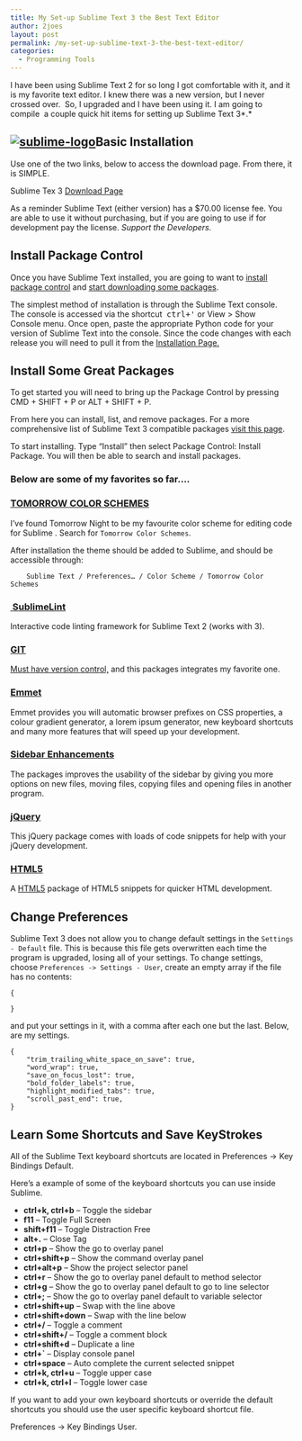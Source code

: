 ```yaml
---
title: My Set-up Sublime Text 3 the Best Text Editor
author: 2joes
layout: post
permalink: /my-set-up-sublime-text-3-the-best-text-editor/
categories:
  - Programming Tools
---
```

I have been using Sublime Text 2 for so long I got comfortable with it, and it is my favorite text editor. I knew there was a new version, but I never crossed over.  So, I upgraded and I have been using it. I am going to compile  a couple quick hit items for setting up Sublime Text 3*.*

## [<img class="alignleft wp-image-572 size-full" src="http://i1.wp.com/josephephillips.com/wp-content/uploads/2015/06/sublime-logo.jpg?fit=200%2C200" alt="sublime-logo" data-recalc-dims="1" />][1]Basic Installation

Use one of the two links, below to access the download page. From there, it is SIMPLE.

Sublime Tex 3 [Download Page][2]

As a reminder Sublime Text (either version) has a $70.00 license fee. You are able to use it without purchasing, but if you are going to use if for development pay the license. *Support the Developers.*

## Install Package Control

Once you have Sublime Text installed, you are going to want to <a href="Installing Sublime Text 3 is SIMPLE use a link below to head to the download page to install. As an FYI, Sublime Text 3 is currently still in development, so you could use version 2 if you would like something more stable. I just like to use the newest version. Just personal preference. " target="_blank">install package control</a> and <a href="https://sublime.wbond.net/browse" target="_blank">start downloading some packages</a>.

The simplest method of installation is through the Sublime Text console. The console is accessed via the shortcut  <kbd>ctrl+'</kbd> or View > Show Console menu. Once open, paste the appropriate Python code for your version of Sublime Text into the console. Since the code changes with each release you will need to pull it from the [Installation Page.][3]

## Install Some Great Packages

To get started you will need to bring up the Package Control by pressing CMD + SHIFT + P or ALT + SHIFT + P.

From here you can install, list, and remove packages. For a more comprehensive list of Sublime Text 3 compatible packages <a href="https://github.com/wbond/sublime_package_control/wiki/Sublime-Text-3-Compatible-Packages" target="_blank">visit this page</a>.

To start installing. Type &#8220;Install&#8221; then select Package Control: Install Package. You will then be able to search and install packages.

### Below are some of my favorites so far&#8230;.

### [TOMORROW COLOR SCHEMES][4]

I&#8217;ve found Tomorrow Night to be my favourite color scheme for editing code for Sublime . Search for `Tomorrow Color Schemes`.<!--more-->

After installation the theme should be added to Sublime, and should be accessible through:

<pre xml:space="preserve"><code>    Sublime Text / Preferences… / Color Scheme / Tomorrow Color Schemes</code></pre>

### [ SublimeLint][5]

Interactive code linting framework for Sublime Text 2 (works with 3).

### [GIT][6]

[Must have version control,][7] and this packages integrates my favorite one.

### [Emmet][8]

Emmet provides you will automatic browser prefixes on CSS properties, a colour gradient generator, a lorem ipsum generator, new keyboard shortcuts and many more features that will speed up your development.

### [Sidebar Enhancements][9]

The packages improves the usability of the sidebar by giving you more options on new files, moving files, copying files and opening files in another program.

### [jQuery][10]

This jQuery package comes with loads of code snippets for help with your jQuery development.

### [HTML5][11]

A <a title="What Is HTML5?" href="http://www.paulund.co.uk/what-is-html5" target="_blank">HTML5</a> package of HTML5 snippets for quicker HTML development.

## Change Preferences

Sublime Text 3 does not allow you to change default settings in the `Settings - Default` file. This is because this file gets overwritten each time the program is upgraded, losing all of your settings. To change settings, choose `Preferences -> Settings - User`, create an empty array if the file has no contents:

    {
    
    }
    

and put your settings in it, with a comma after each one but the last. Below, are my settings.

    {
        "trim_trailing_white_space_on_save": true, 
        "word_wrap": true, 
        "save_on_focus_lost": true, 
        "bold_folder_labels": true, 
        "highlight_modified_tabs": true, 
        "scroll_past_end": true,
    }

## Learn Some Shortcuts and Save KeyStrokes

All of the Sublime Text keyboard shortcuts are located in Preferences -> Key Bindings Default.

Here&#8217;s a example of some of the keyboard shortcuts you can use inside Sublime.

  * **ctrl+k, ctrl+b** &#8211; Toggle the sidebar
  * **f11** &#8211; Toggle Full Screen
  * **shift+f11** &#8211; Toggle Distraction Free
  * **alt+.** &#8211; Close Tag
  * **ctrl+p** &#8211; Show the go to overlay panel
  * **ctrl+shift+p** &#8211; Show the command overlay panel
  * **ctrl+alt+p** &#8211; Show the project selector panel
  * **ctrl+r** &#8211; Show the go to overlay panel default to method selector
  * **ctrl+g** &#8211; Show the go to overlay panel default to go to line selector
  * **ctrl+;** &#8211; Show the go to overlay panel default to variable selector
  * **ctrl+shift+up** &#8211; Swap with the line above
  * **ctrl+shift+down** &#8211; Swap with the line below
  * **ctrl+/** &#8211; Toggle a comment
  * **ctrl+shift+/** &#8211; Toggle a comment block
  * **ctrl+shift+d** &#8211; Duplicate a line
  * **ctrl+\`** &#8211; Display console panel
  * **ctrl+space** &#8211; Auto complete the current selected snippet
  * **ctrl+k, ctrl+u** &#8211; Toggle upper case
  * **ctrl+k, ctrl+l** &#8211; Toggle lower case

If you want to add your own keyboard shortcuts or override the default shortcuts you should use the user specific keyboard shortcut file.

Preferences -> Key Bindings User.

&nbsp;

 [1]: http://i1.wp.com/josephephillips.com/wp-content/uploads/2015/06/sublime-logo.jpg
 [2]: http://www.sublimetext.com/3
 [3]: https://sublime.wbond.net/installation#st2
 [4]: https://sublime.wbond.net/packages/Tomorrow%20Color%20Schemes
 [5]: https://sublime.wbond.net/packages/sublimelint
 [6]: https://sublime.wbond.net/packages/Git
 [7]: http://josephephillips.com/learning-version-control-important/ "Learning Version Control – Why is it important?"
 [8]: https://sublime.wbond.net/packages/Emmet
 [9]: https://sublime.wbond.net/packages/SideBarEnhancements
 [10]: https://sublime.wbond.net/packages/jQuery
 [11]: https://sublime.wbond.net/packages/HTML5